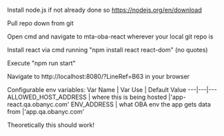 Install node.js if not already done so https://nodejs.org/en/download

Pull repo down from git

Open cmd and navigate to mta-oba-react wherever your local git repo is

Install react via cmd running "npm install react react-dom" (no quotes)

Execute "npm run start"

Navigate to http://localhost:8080/?LineRef=B63 in your browser

Configurable env variables:
Var Name | Var Use | Default Value
---|---|---
ALLOWED_HOST_ADDRESS | where this is being hosted |'app-react.qa.obanyc.com'
ENV_ADDRESS | what OBA env the app gets data from |'app.qa.obanyc.com'


Theoretically this should work!
